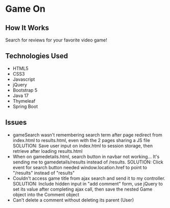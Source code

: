 # Game On

## How It Works
Search for reviews for your favorite video game!

## Technologies Used
* HTML5
* CSS3
* Javascript
* jQuery
* Bootstrap 5
* Java 17
* Thymeleaf
* Spring Boot

## Issues

- gameSearch wasn't remembering search term after page redirect from index.html to results.html, even with the 2 pages sharing a JS file SOLUTION: Save user input on index.html to session storage, then retrieve after loading results.html
- When on gamedetails.html, search button in navbar not working... It's sending me to gamedetails/results instead of /results. SOLUTION: Click event for search button needed window.location.href to point to "/results" instead of "results"
- Couldn't access game title from ajax search and send it to my controller. SOLUTION: Include hidden input in "add comment" form, use jQuery to set its value after completing ajax call, then save the nested Game object into the Comment object
- Can't delete a comment without deleting its parent (User)


